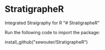 # StratigrapheR
Integrated Straigraphy for R
"# StratigrapheR" 

Run the following code to import the package:

install_github("sewouter/StratigrapheR")

